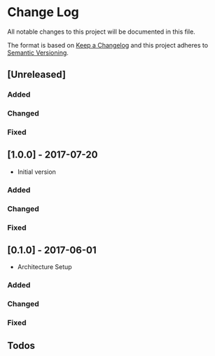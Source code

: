 # Change Log
All notable changes to this project will be documented in this file.

The format is based on [Keep a Changelog](http://keepachangelog.com/)
and this project adheres to [Semantic Versioning](http://semver.org/).

## [Unreleased]
### Added
### Changed
### Fixed

## [1.0.0] - 2017-07-20
* Initial version

### Added
### Changed
### Fixed

## [0.1.0] - 2017-06-01
* Architecture Setup

### Added
### Changed
### Fixed

## Todos
